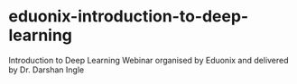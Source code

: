 # eduonix-introduction-to-deep-learning
Introduction to Deep Learning Webinar organised by Eduonix and delivered by Dr. Darshan Ingle
